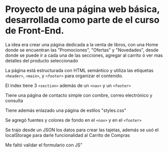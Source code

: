 # Proyecto de una página web básica, desarrollada como parte de el curso de Front-End.

La idea era crear una página dedicada a la venta de libros, con una Home donde se encuentran las "Promociones", "Ofertas" y "Novedades", desde donde se puede ir a cada una de las secciones, agregar al carrito ó ver mas detalles del producto seleccionado

La página está estructurada con HTML semántico y utiliza las etiquetas `<header>`, `<main>`, y `<footer>` para organizar el contenido. 

El index tiene 3 `<section>` además de un `<nav>` y un `<footer>`

Tiene una página de contacto simple con combre, correo electrónico y consulta 

Tiene además enlazado una página de estilos "styles.css"

Se agregó fuentes y colores de fondo en el `<nav>` y en el `<footer>`

Se trajo desde un JSON los datos para crear las tajetas, además se usó el localStorage para darle funcionalidad al Carrito de Compras

Me faltó validar el formulario con JS" 